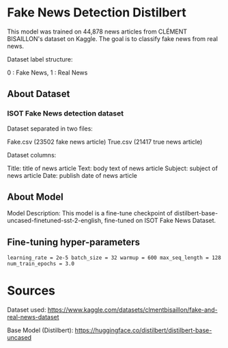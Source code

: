 # Fake News Detection Distilbert
This model was trained on 44,878 news articles from CLÉMENT BISAILLON's dataset on Kaggle. The goal is to classify fake news from real news. 

Dataset label structure:

0 : Fake News, 1 : Real News

## About Dataset

### ISOT Fake News detection dataset

Dataset separated in two files:

Fake.csv (23502 fake news article)
True.csv (21417 true news article)

Dataset columns:

Title: title of news article
Text: body text of news article
Subject: subject of news article
Date: publish date of news article

## About Model

Model Description: 
This model is a fine-tune checkpoint of distilbert-base-uncased-finetuned-sst-2-english, fine-tuned on ISOT Fake News Dataset.

## Fine-tuning hyper-parameters

`learning_rate = 2e-5
batch_size = 32
warmup = 600
max_seq_length = 128
num_train_epochs = 3.0`

# Sources
Dataset used: https://www.kaggle.com/datasets/clmentbisaillon/fake-and-real-news-dataset

Base Model (Distilbert): https://huggingface.co/distilbert/distilbert-base-uncased